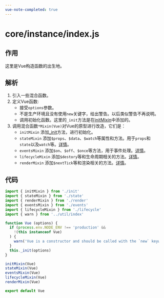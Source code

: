 ```yaml
---
vue-note-completed: true
---
```

# core/instance/index.js
## 作用
这里是Vue构造函数的出生地。
## 解析
1. 引入一些混合函数。
2. 定义Vue函数:
   - 接受`options`参数。
   - 不是生产环境且没有使用`new`关键字，给出警告。以后类似警告不再说明。
   - 调用初始化函数。这里的`_init`方法是在[initMixin](./init.md)中添加的。
3. 调用混合函数`*Mixin(Vue)`对Vue的原型进行改造，它们是：
   - `initMixin` 添加[_init](./init.md)方法，进行初始化。
   - `stateMixin`  添加`$props`、`$data`、`$watch`等属性和方法。用于`props`和`state`以及`watch`等。[详情](./state.md)。
   - `eventsMixin` 添加`$on`、`$off`、`$once`等方法，用于事件处理。[详情](./events.md)。
   - `lifecycleMixin` 添加`$destory`等和生命周期相关的方法。[详情](./lifecycle.md)。
   - `renderMixin` 添加`$nextTick`等和渲染相关的方法。[详情](./render.md)。
## 代码
```javascript
import { initMixin } from './init'
import { stateMixin } from './state'
import { renderMixin } from './render'
import { eventsMixin } from './events'
import { lifecycleMixin } from './lifecycle'
import { warn } from '../util/index'

function Vue (options) {
  if (process.env.NODE_ENV !== 'production' &&
    !(this instanceof Vue)
  ) {
    warn('Vue is a constructor and should be called with the `new` keyword')
  }
  this._init(options)
}

initMixin(Vue)
stateMixin(Vue)
eventsMixin(Vue)
lifecycleMixin(Vue)
renderMixin(Vue)

export default Vue

```